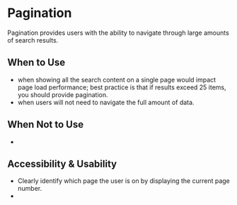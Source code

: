 # Pagination

Pagination provides users with the ability to navigate through large amounts of search results.

## When to Use
- when showing all the search content on a single page would impact page load performance; best practice is that if results exceed 25 items, you should provide pagination. 
- when users will not need to navigate the full amount of data.

## When Not to Use
- 

## Accessibility & Usability
- Clearly identify which page the user is on by displaying the current page number. 
- 
